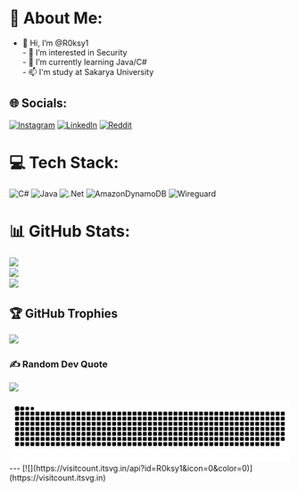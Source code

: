 # 💫 About Me:
- 👋 Hi, I’m @R0ksy1<br>- 👀 I’m interested in Security<br>- 🌱 I’m currently learning Java/C#<br>- 📫 I'm study at Sakarya University<br>


## 🌐 Socials:
[![Instagram](https://img.shields.io/badge/Instagram-%23E4405F.svg?logo=Instagram&logoColor=white)](https://instagram.com/Yiqht) [![LinkedIn](https://img.shields.io/badge/LinkedIn-%230077B5.svg?logo=linkedin&logoColor=white)](https://www.linkedin.com/in/yigit-talha-adag%C3%BCl%C3%BC-743079281/) [![Reddit](https://img.shields.io/badge/Reddit-%23FF4500.svg?logo=Reddit&logoColor=white)](https://reddit.com/user/Str0xy) 

# 💻 Tech Stack:
![C#](https://img.shields.io/badge/c%23-%23239120.svg?style=for-the-badge&logo=csharp&logoColor=white) ![Java](https://img.shields.io/badge/java-%23ED8B00.svg?style=for-the-badge&logo=openjdk&logoColor=white) ![.Net](https://img.shields.io/badge/.NET-5C2D91?style=for-the-badge&logo=.net&logoColor=white) ![AmazonDynamoDB](https://img.shields.io/badge/Amazon%20DynamoDB-4053D6?style=for-the-badge&logo=Amazon%20DynamoDB&logoColor=white) ![Wireguard](https://img.shields.io/badge/wireguard-%2388171A.svg?style=for-the-badge&logo=wireguard&logoColor=white)
# 📊 GitHub Stats:
![](https://github-readme-stats.vercel.app/api?username=R0ksy1&theme=dark&hide_border=false&include_all_commits=false&count_private=false)<br/>
![](https://github-readme-streak-stats.herokuapp.com/?user=R0ksy1&theme=dark&hide_border=false)<br/>
![](https://github-readme-stats.vercel.app/api/top-langs/?username=R0ksy1&theme=dark&hide_border=false&include_all_commits=false&count_private=false&layout=compact)

## 🏆 GitHub Trophies
![](https://github-profile-trophy.vercel.app/?username=R0ksy1&theme=matrix&no-frame=false&no-bg=true&margin-w=4)

### ✍️ Random Dev Quote
![](https://quotes-github-readme.vercel.app/api?type=horizontal&theme=radical)

<picture>
  <source
    media="(prefers-color-scheme: dark)"
    srcset="https://raw.githubusercontent.com/platane/snk/output/github-contribution-grid-snake-dark.svg"
  />
  <source
    media="(prefers-color-scheme: light)"
    srcset="https://raw.githubusercontent.com/platane/snk/output/github-contribution-grid-snake.svg"
  />
  <img
    alt="github contribution grid snake animation"
    src="https://raw.githubusercontent.com/platane/snk/output/github-contribution-grid-snake.svg"
  />
</picture>
---
[![](https://visitcount.itsvg.in/api?id=R0ksy1&icon=0&color=0)](https://visitcount.itsvg.in)

<!-- Proudly created with GPRM ( https://gprm.itsvg.in ) -->
